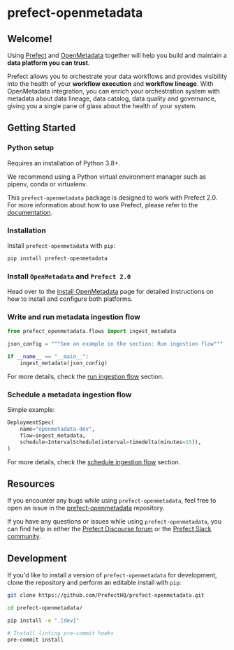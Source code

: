 # prefect-openmetadata

## Welcome!

Using [Prefect](https://prefect.io/) and [OpenMetadata](https://open-metadata.org/) together will help you build and maintain a **data platform you can trust**. 

Prefect allows you to orchestrate your data workflows and provides visibility into the health of your **workflow execution** and **workflow lineage**. With OpenMetadata integration, you can enrich your orchestration system with metadata about data lineage, data catalog, data quality and governance, giving you a single pane of glass about the health of your system. 


## Getting Started


### Python setup

Requires an installation of Python 3.8+.

We recommend using a Python virtual environment manager such as pipenv, conda or virtualenv.

This ``prefect-openmetadata`` package is designed to work with Prefect 2.0. For more information about how to use Prefect, please refer to the [documentation](https://orion-docs.prefect.io/).

### Installation

Install `prefect-openmetadata` with `pip`:

```bash
pip install prefect-openmetadata
```

### Install `OpenMetadata` and ``Prefect 2.0``

Head over to the [install OpenMetadata](install_openmetadata.md) page for detailed instructions on how to install and configure both platforms.

### Write and run metadata ingestion flow

```python
from prefect_openmetadata.flows import ingest_metadata

json_config = """See an example in the section: Run ingestion flow"""

if __name__ == "__main__":
    ingest_metadata(json_config)
```

For more details, check the [run ingestion flow](run_ingestion_flow.md) section.

### Schedule a metadata ingestion flow

Simple example:
```python
DeploymentSpec(
    name="openmetadata-dev",
    flow=ingest_metadata,
    schedule=IntervalSchedule(interval=timedelta(minutes=15)),
)
```

For more details, check the [schedule ingestion flow](schedule_ingestion_flow.md) section.


## Resources

If you encounter any bugs while using `prefect-openmetadata`, feel free to open an issue in the [prefect-openmetadata](https://github.com/PrefectHQ/prefect-openmetadata) repository.

If you have any questions or issues while using `prefect-openmetadata`, you can find help in either the [Prefect Discourse forum](https://discourse.prefect.io/) or the [Prefect Slack community](https://prefect.io/slack).


## Development

If you'd like to install a version of `prefect-openmetadata` for development, clone the repository and perform an editable install with `pip`:

```bash
git clone https://github.com/PrefectHQ/prefect-openmetadata.git

cd prefect-openmetadata/

pip install -e ".[dev]"

# Install linting pre-commit hooks
pre-commit install
```
